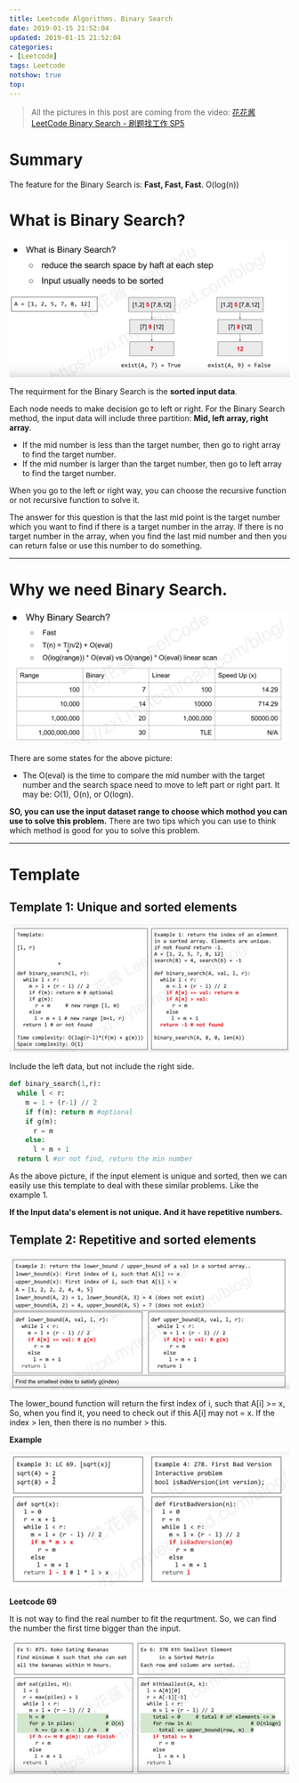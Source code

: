 ```yaml
---
title: Leetcode Algorithms. Binary Search
date: 2019-01-15 21:52:04
updated: 2019-01-15 21:52:04
categories: 
- [Leetcode]
tags: Leetcode
notshow: true
top:
---
```


> All the pictures in this post are coming from the video: 
> [花花酱 LeetCode Binary Search - 刷题找工作 SP5](https://www.youtube.com/watch?v=v57lNF2mb_s) 

# Summary

The feature for the Binary Search is: **Fast, Fast, Fast**. O(log(n))

# What is Binary Search?

![](/images/in-post/2019-01-15-Algorithms-Binary-Search/2019-01-15-21-57-59.png)

The requirment for the Binary Search is the **sorted input data**.

Each node needs to make decision go to left or right. For the Binary Search method, the input data will include three partition: **Mid, left array, right array**.

- If the mid number is less than the target number, then go to right array to find the target number.
- If the mid number is larger than the target number, then go to left array to find the target number.
  
When you go to the left or right way, you can choose the recursive function or not recursive function to solve it.

The answer for this question is that the last mid point is the target number which you want to find if there is a target number in the array. If there is no target number in the array, when you find the last mid number and then you can return false or use this number to do something.

<!-- more -->

-----------

# Why we need Binary Search.

![](/images/in-post/2019-01-15-Algorithms-Binary-Search/2019-01-15-22-06-06.png)

There are some states for the above picture:

- The O(eval) is the time to compare the mid number with the target number and the search space need to move to left part or right part. It may be: O(1), O(n), or O(logn).

**SO, you can use the input dataset range to choose which mothod you can use to solve this problem.** There are two tips which you can use to think which method is good for you to solve this problem.

<!-- TODO: Wathc the video to add the note for how we can choose a method to solve the problem. -->

-----------

# Template

## Template 1: Unique and sorted elements

![](/images/in-post/2019-01-15-Algorithms-Binary-Search/2019-01-15-22-15-33.png)

Include the left data, but not include the right side.

```python
def binary_search(1,r):
  while l < r:
    m = 1 + (r-1) // 2
    if f(m): return m #optional
    if g(m):
      r = m
    else:
      l + m + 1
  return l #or not find, return the min number
```

As the above picture, if the input element is unique and sorted, then we can easily use this template to deal with these similar problems. Like the example 1.

**If the Input data's element is not unique. And it have repetitive numbers.**

## Template 2: Repetitive and sorted elements

![](/images/in-post/2019-01-15-Algorithms-Binary-Search/2019-01-15-22-34-55.png)

The lower_bound function will return the first index of i, such that A[i] >= x, So, when you find it, you need to check out if this A[i] may not = x. If the index > len, then there is no number > this. 

**Example**

![](/images/in-post/2019-01-15-Algorithms-Binary-Search/2019-01-15-22-44-18.png)

**Leetcode 69**

It is not way to find the real number to fit the requrtment. So, we can find the number the first time bigger than the input.

![](/images/in-post/2019-01-15-Algorithms-Binary-Search/2019-01-15-22-47-51.png)
